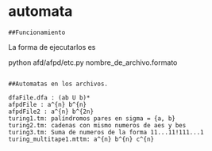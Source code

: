 ﻿# automata 

```
##Funcionamiento

```
La forma de ejecutarlos es 

python afd/afpd/etc.py nombre_de_archivo.formato
```

##Automatas en los archivos.

dfaFile.dfa : (ab U b)*
afpdFile : a^{n} b^{n}
afpdFile2 : a^{n} b^{2n}
turing1.tm: palíndromos pares en sigma = {a, b}
turing2.tm: cadenas con mismo numeros de aes y bes
turing3.tm: Suma de numeros de la forma 11...11!111...1
turing_multitape1.mttm: a^{n} b^{n} c^{n}

